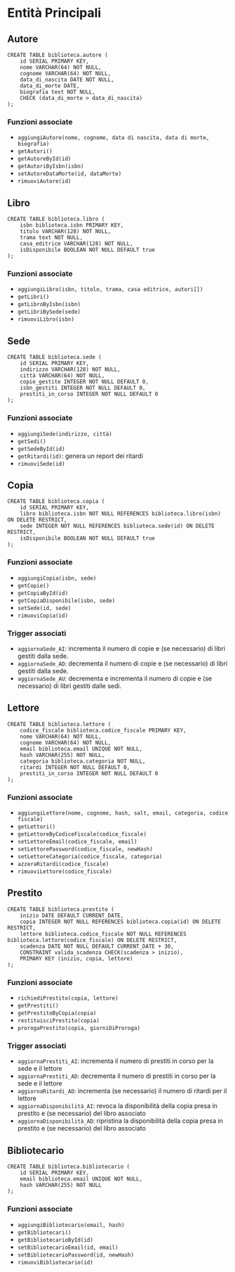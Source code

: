 # Entità Principali

## Autore
```
CREATE TABLE biblioteca.autore (
    id SERIAL PRIMARY KEY,
    nome VARCHAR(64) NOT NULL,
    cognome VARCHAR(64) NOT NULL,
    data_di_nascita DATE NOT NULL,
    data_di_morte DATE,
    biografia text NOT NULL,
    CHECK (data_di_morte > data_di_nascita)
);
```
### Funzioni associate
 - `aggiungiAutore(nome, cognome, data di nascita, data di morte, biografia)`
 - `getAutori()`
 - `getAutoreById(id)`
 - `getAutoriByIsbn(isbn)`
 - `setAutoreDataMorte(id, dataMorte)`
 - `rimuoviAutore(id)`

## Libro
```
CREATE TABLE biblioteca.libro (
    isbn biblioteca.isbn PRIMARY KEY,
    titolo VARCHAR(128) NOT NULL,
    trama text NOT NULL,
    casa_editrice VARCHAR(128) NOT NULL,
    isDisponibile BOOLEAN NOT NULL DEFAULT true
);
```
### Funzioni associate
 - `aggiungiLibro(isbn, titolo, trama, casa editrice, autori[])`
 - `getLibri()`
 - `getLibroByIsbn(isbn)`
 - `getLibriBySede(sede)`
 - `rimuoviLibro(isbn)`

## Sede
```
CREATE TABLE biblioteca.sede (
    id SERIAL PRIMARY KEY,
    indirizzo VARCHAR(128) NOT NULL,
    città VARCHAR(64) NOT NULL,
    copie_gestite INTEGER NOT NULL DEFAULT 0,
    isbn_gestiti INTEGER NOT NULL DEFAULT 0,
    prestiti_in_corso INTEGER NOT NULL DEFAULT 0
);
```
### Funzioni associate
 - `aggiungiSede(indirizzo, città)`
 - `getSedi()`
 - `getSedeById(id)`
 - `getRitardi(id)`: genera un report dei ritardi
 - `rimuoviSede(id)`

## Copia
```
CREATE TABLE biblioteca.copia (
    id SERIAL PRIMARY KEY,
    libro biblioteca.isbn NOT NULL REFERENCES biblioteca.libro(isbn) ON DELETE RESTRICT,
    sede INTEGER NOT NULL REFERENCES biblioteca.sede(id) ON DELETE RESTRICT,
    isDisponibile BOOLEAN NOT NULL DEFAULT true
);
```
### Funzioni associate
 - `aggiungiCopia(isbn, sede)`
 - `getCopie()`
 - `getCopiaById(id)`
 - `getCopiaDisponibile(isbn, sede)`
 - `setSede(id, sede)`
 - `rimuoviCopia(id)`

### Trigger associati
 - `aggiornaSede_AI`: incrementa il numero di copie e (se necessario) di libri gestiti dalla sede.
 - `aggiornaSede_AD`: decrementa il numero di copie e (se necessario) di libri gestiti dalla sede.
 - `aggiornaSede_AU`: decrementa e incrementa il numero di copie e (se necessario) di libri gestiti dalle sedi.

## Lettore
```
CREATE TABLE biblioteca.lettore (
    codice_fiscale biblioteca.codice_fiscale PRIMARY KEY,
    nome VARCHAR(64) NOT NULL,
    cognome VARCHAR(64) NOT NULL,
    email biblioteca.email UNIQUE NOT NULL,
    hash VARCHAR(255) NOT NULL,
    categoria biblioteca.categoria NOT NULL,
    ritardi INTEGER NOT NULL DEFAULT 0,
    prestiti_in_corso INTEGER NOT NULL DEFAULT 0
);
```
### Funzioni associate
 - `aggiungiLettore(nome, cognome, hash, salt, email, categoria, codice fiscale)`
 - `getLettori()`
 - `getLettoreByCodiceFiscale(codice_fiscale)`
 - `setLettoreEmail(codice_fiscale, email)`
 - `setLettorePassword(codice_fiscale, newHash)`
 - `setLettoreCategoria(codice_fiscale, categoria)`
 - `azzeraRitardi(codice_fiscale)`
 - `rimuoviLettore(codice_fiscale)`

## Prestito
```
CREATE TABLE biblioteca.prestito (
    inizio DATE DEFAULT CURRENT_DATE,
    copia INTEGER NOT NULL REFERENCES biblioteca.copia(id) ON DELETE RESTRICT,
    lettore biblioteca.codice_fiscale NOT NULL REFERENCES biblioteca.lettore(codice_fiscale) ON DELETE RESTRICT,
    scadenza DATE NOT NULL DEFAULT CURRENT_DATE + 30,
    CONSTRAINT valida_scadenza CHECK(scadenza > inizio),
    PRIMARY KEY (inizio, copia, lettore)
);
```
### Funzioni associate
 - `richiediPrestito(copia, lettore)`
 - `getPrestiti()`
 - `getPrestitoByCopia(copia)`
 - `restituisciPrestito(copia)`
 - `prorogaPrestito(copia, giorniDiProroga)`

### Trigger associati
 - `aggiornaPrestiti_AI`: incrementa il numero di prestiti in corso per la sede e il lettore
 - `aggiornaPrestiti_AD`: decrementa il numero di prestiti in corso per la sede e il lettore
 - `aggiornaRitardi_AD`: incrementa (se necessario) il numero di ritardi per il lettore
 - `aggiornaDisponibilità_AI`: revoca la disponibilità della copia presa in prestito e (se necessario) del libro associato
 - `aggiornaDisponibilità_AD`: ripristina la disponibilità della copia presa in prestito e (se necessario) del libro associato

## Bibliotecario
```
CREATE TABLE biblioteca.bibliotecario (
    id SERIAL PRIMARY KEY,
    email biblioteca.email UNIQUE NOT NULL,
    hash VARCHAR(255) NOT NULL
);
```
### Funzioni associate
 - `aggiungiBibliotecario(email, hash)`
 - `getBibliotecari()`
 - `getBibliotecarioById(id)`
 - `setBibliotecarioEmail(id, email)`
 - `setBibliotecarioPassword(id, newHash)`
 - `rimuoviBibliotecario(id)`
